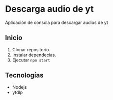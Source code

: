 # Descarga audio de yt

Aplicación de consola para descargar audios de yt

## Inicio
1. Clonar repositorio.
2. Instalar dependecias.
3. Ejecutar ```npm start```

## Tecnologías
- Nodejs
- ytdlp 